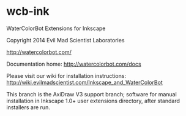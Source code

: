 wcb-ink
=======

WaterColorBot Extensions for Inkscape

Copyright 2014 Evil Mad Scientist Laboratories


http://watercolorbot.com/

Documentation home: 
http://watercolorbot.com/docs


Please visit our wiki for installation instructions:
http://wiki.evilmadscientist.com/Inkscape_and_WaterColorBot

This branch is the AxiDraw V3 support branch; software for manual installation in Inkscape 1.0+ user extensions directory, after standard installers are run.

